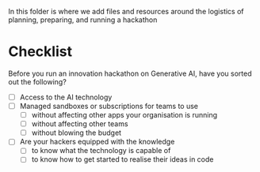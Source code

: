 In this folder is where we add files and resources around the logistics of planning, preparing, and running a hackathon

# Checklist

Before you run an innovation hackathon on Generative AI, have you sorted out the following?

- [ ] Access to the AI technology
- [ ] Managed sandboxes or subscriptions for teams to use
  - [ ] without affecting other apps your organisation is running
  - [ ] without affecting other teams
  - [ ] without blowing the budget
- [ ] Are your hackers equipped with the knowledge
  - [ ] to know what the technology is capable of
  - [ ] to know how to get started to realise their ideas in code

